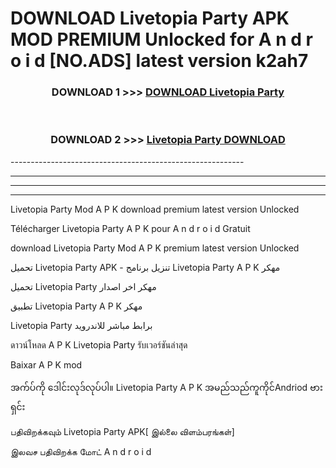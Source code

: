 # DOWNLOAD Livetopia Party  APK MOD PREMIUM Unlocked for A n d r o i d [NO.ADS] latest version k2ah7 



<div align="center">

<h3>DOWNLOAD 1 >>> <a href="https://getmod2.web.app/?judul=Livetopia Party ">DOWNLOAD Livetopia Party </a></h3><br>

<h3>DOWNLOAD 2 >>> <a href="https://getmod2.web.app/?judul=Livetopia Party ">Livetopia Party  DOWNLOAD </a></h3>

</div>
----------------------------------------------------------

----------------------------------------------------------

----------------------------------------------------------

----------------------------------------------------------

Livetopia Party  Mod A P K download premium latest version Unlocked

Télécharger Livetopia Party  A P K pour A n d r o i d Gratuit

download Livetopia Party  Mod A P K premium latest version Unlocked

تحميل Livetopia Party  APK - تنزيل برنامج Livetopia Party  A P K مهكر

تحميل Livetopia Party  مهكر اخر اصدار

تطبيق Livetopia Party  A P K مهكر

Livetopia Party  برابط مباشر للاندرويد

ดาวน์โหลด A P K Livetopia Party  รับเวอร์ชันล่าสุด

Baixar A P K mod

အက်ပ်ကို ဒေါင်းလုဒ်လုပ်ပါ။ Livetopia Party  A P K အမည်သည်ကူကိုင်Andriod ဗားရှင်း

பதிவிறக்கவும் Livetopia Party  APK[ இல்லை விளம்பரங்கள்] 
 
இலவச பதிவிறக்க மோட் A n d r o i d




